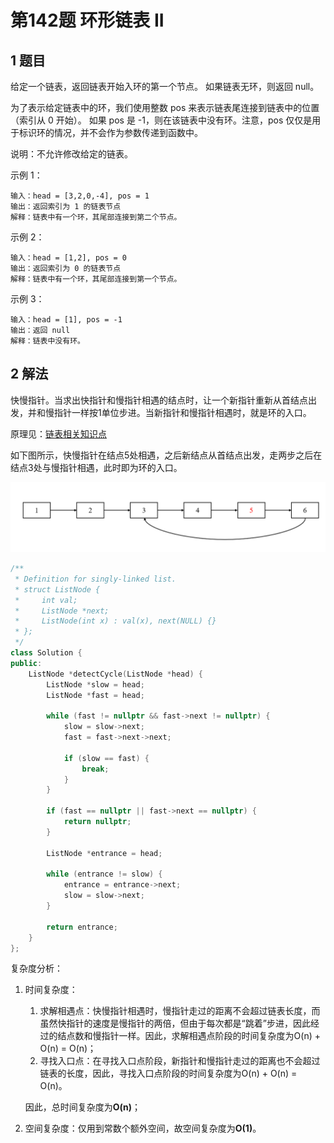 # 第142题 环形链表 II

## 1 题目

给定一个链表，返回链表开始入环的第一个节点。 如果链表无环，则返回 null。

为了表示给定链表中的环，我们使用整数 pos 来表示链表尾连接到链表中的位置（索引从 0 开始）。 如果 pos 是 -1，则在该链表中没有环。注意，pos 仅仅是用于标识环的情况，并不会作为参数传递到函数中。

说明：不允许修改给定的链表。


示例 1：

```
输入：head = [3,2,0,-4], pos = 1
输出：返回索引为 1 的链表节点
解释：链表中有一个环，其尾部连接到第二个节点。
```


示例 2：

```
输入：head = [1,2], pos = 0
输出：返回索引为 0 的链表节点
解释：链表中有一个环，其尾部连接到第一个节点。
```


示例 3：

```
输入：head = [1], pos = -1
输出：返回 null
解释：链表中没有环。
```

## 2 解法

快慢指针。当求出快指针和慢指针相遇的结点时，让一个新指针重新从首结点出发，并和慢指针一样按1单位步进。当新指针和慢指针相遇时，就是环的入口。

原理见：[链表相关知识点](https://github.com/YihaoChan/DataStructureAndAlgorithms/tree/main/basis/src/datastructure/linkedlist)

如下图所示，快慢指针在结点5处相遇，之后新结点从首结点出发，走两步之后在结点3处与慢指针相遇，此时即为环的入口。

![环的入口演示](images/环的入口演示.png)

```c++
/**
 * Definition for singly-linked list.
 * struct ListNode {
 *     int val;
 *     ListNode *next;
 *     ListNode(int x) : val(x), next(NULL) {}
 * };
 */
class Solution {
public:
    ListNode *detectCycle(ListNode *head) {
        ListNode *slow = head;
        ListNode *fast = head;

        while (fast != nullptr && fast->next != nullptr) {
            slow = slow->next;
            fast = fast->next->next;

            if (slow == fast) {
                break;
            }
        }

        if (fast == nullptr || fast->next == nullptr) {
            return nullptr;
        }

        ListNode *entrance = head;

        while (entrance != slow) {
            entrance = entrance->next;
            slow = slow->next;
        }

        return entrance;
    }
};
```

复杂度分析：

1. 时间复杂度：

   1. 求解相遇点：快慢指针相遇时，慢指针走过的距离不会超过链表长度，而虽然快指针的速度是慢指针的两倍，但由于每次都是“跳着”步进，因此经过的结点数和慢指针一样。因此，求解相遇点阶段的时间复杂度为O(n) + O(n) = O(n)；
   2. 寻找入口点：在寻找入口点阶段，新指针和慢指针走过的距离也不会超过链表的长度，因此，寻找入口点阶段的时间复杂度为O(n) + O(n) = O(n)。

   因此，总时间复杂度为**O(n)**；

2. 空间复杂度：仅用到常数个额外空间，故空间复杂度为**O(1)**。